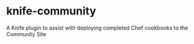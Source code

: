 knife-community
===============

A Knife plugin to assist with deploying completed Chef cookbooks to the Community Site